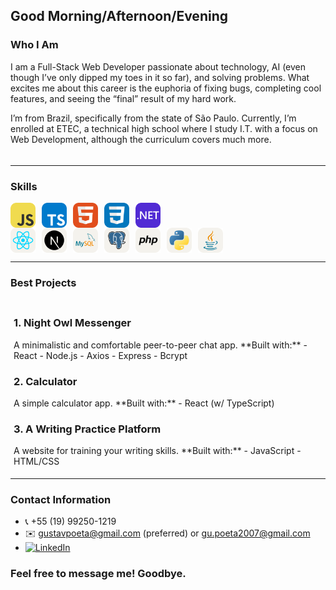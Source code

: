 ## Good Morning/Afternoon/Evening

### Who I Am
<div style="padding-bottom: 5px">
I am a Full-Stack Web Developer passionate about technology, AI (even though I’ve only dipped my toes in it so far), and solving problems. What excites me about this career is the euphoria of fixing     bugs, completing cool features, and seeing the “final” result of my hard work.  
    
I’m from Brazil, specifically from the state of São Paulo. Currently, I’m enrolled at ETEC, a technical high school where I study I.T. with a focus on Web Development, although the curriculum covers much more.
</div>

---

### Skills

<div style="display: flex; flex-wrap: wrap; gap: 10px;">
  <img src="https://raw.githubusercontent.com/tandpfun/skill-icons/main/icons/JavaScript.svg" width="40" height="40" alt="JavaScript" title="JavaScript"/>
  <img src="https://raw.githubusercontent.com/tandpfun/skill-icons/main/icons/TypeScript.svg" width="40" height="40" alt="TypeScript" title="TypeScript"/>
  <img src="https://raw.githubusercontent.com/tandpfun/skill-icons/main/icons/HTML.svg" width="40" height="40" alt="HTML" title="HTML"/>
  <img src="https://raw.githubusercontent.com/tandpfun/skill-icons/main/icons/CSS.svg" width="40" height="40" alt="CSS" title="CSS"/>
  <img src="https://raw.githubusercontent.com/tandpfun/skill-icons/main/icons/DotNet.svg" width="40" height="40" alt="C#" title="C#"/>
</div>

<div style="display: flex; flex-wrap: wrap; gap: 10px;">
  <img src="https://raw.githubusercontent.com/tandpfun/skill-icons/main/icons/React-Light.svg" width="40" height="40" alt="React.js" title="React.js"/>
  <img src="https://raw.githubusercontent.com/tandpfun/skill-icons/main/icons/NextJS-Light.svg" width="40" height="40" alt="Next.js" title="Next.js"/>
  <img src="https://raw.githubusercontent.com/tandpfun/skill-icons/main/icons/MySQL-Light.svg" width="40" height="40" alt="MySQL" title="MySQL"/>
  <img src="https://raw.githubusercontent.com/tandpfun/skill-icons/main/icons/PostgreSQL-Light.svg" width="40" height="40" alt="PostgreSQL" title="PostgreSQL"/>
  <img src="https://raw.githubusercontent.com/tandpfun/skill-icons/main/icons/PHP-Light.svg" width="40" height="40" alt="PHP" title="PHP"/>
  <img src="https://raw.githubusercontent.com/tandpfun/skill-icons/main/icons/Python-Light.svg" width="40" height="40" alt="Python" title="Python"/>
  <img src="https://raw.githubusercontent.com/tandpfun/skill-icons/main/icons/Java-Light.svg" width="40" height="40" alt="Java" title="Java"/>
</div>

---
### Best Projects
<div style="padding: 5px">

<h3>1. Night Owl Messenger</h3>
A minimalistic and comfortable peer-to-peer chat app.  
**Built with:**
- React
- Node.js
- Axios
- Express
- Bcrypt

<h3>2. Calculator</h3>
A simple calculator app.  
**Built with:**
- React (w/ TypeScript)

<h3>3. A Writing Practice Platform  </h3>
A website for training your writing skills.  
**Built with:**
- JavaScript
- HTML/CSS
</div>

---

### Contact Information
- 📞 +55 (19) 99250-1219  
- ✉️ [gustavpoeta@gmail.com](mailto:gustavpoeta@gmail.com) (preferred) or [gu.poeta2007@gmail.com](mailto:gu.poeta2007@gmail.com)
- [![LinkedIn](https://img.shields.io/badge/LinkedIn-%230A66C2.svg?&style=for-the-badge&logo=linkedin&logoColor=white)](https://www.linkedin.com/in/gustavo-henrique-teixeira-poeta-694518329/)

### Feel free to message me! Goodbye.
